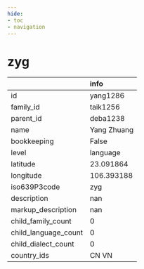 ```yaml
---
hide:
- toc
- navigation
---
```

# zyg
|                      | info        |
|:---------------------|:------------|
| id                   | yang1286    |
| family_id            | taik1256    |
| parent_id            | deba1238    |
| name                 | Yang Zhuang |
| bookkeeping          | False       |
| level                | language    |
| latitude             | 23.091864   |
| longitude            | 106.393188  |
| iso639P3code         | zyg         |
| description          | nan         |
| markup_description   | nan         |
| child_family_count   | 0           |
| child_language_count | 0           |
| child_dialect_count  | 0           |
| country_ids          | CN VN       |